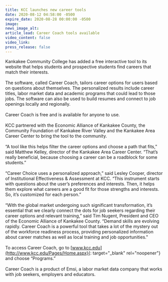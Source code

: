 ```yaml
---
title: KCC launches new career tools
date: 2020-08-12 04:58:00 -0500
expire_date: 2020-08-28 00:00:00 -0500
image:
news_image_alt:
article_lead: Career Coach tools available
video_content: false
video_link:
press_release: false
---
```


Kankakee Community College has added a free interactive tool to its website that helps students and prospective students find careers that match their interests.&nbsp;<br>&nbsp;<br>The software, called Career Coach, tailors career options for users based on questions about themselves. The personalized results include career titles, labor market data and academic programs that could lead to those jobs. The software can also be used to build resumes and connect to job openings locally and regionally.&nbsp;<br>&nbsp;<br>Career Coach is free and is available for anyone to use.<br>&nbsp;<br>KCC partnered with the Economic Alliance of Kankakee County, the Community Foundation of Kankakee River Valley and the Kankakee Area Career Center to bring the tool to the community.&nbsp;<br>&nbsp;<br>“A tool like this helps filter the career options and choose a path that fits,” said Matthew Kelley, director of the Kankakee Area Career Center. “That’s really beneficial, because choosing a career can be a roadblock for some students.”<br>&nbsp;<br>“Career Choice uses a personalized approach,” said Lesley Cooper, director of Institutional Effectiveness & Assessment at KCC. “This instrument starts with questions about the user’s preferences and interests. Then, it helps them explore what careers are a good fit for those strengths and interests. So, it’s customized for each person.”<br>&nbsp;<br>“With the global market undergoing such significant transformation, it’s essential that we clearly connect the dots for job seekers regarding their career options and relevant training,” said Tim Nugent, President and CEO of the Economic Alliance of Kankakee County. “Demand skills are evolving rapidly. Career Coach is a powerful tool that takes a lot of the mystery out of the workforce readiness process, providing personalized information about career matches as well as local training and job opportunities."&nbsp;<br>&nbsp;<br>To access Career Coach, go to [www.kcc.edu](http://www.kcc.edu/Pages/Home.aspx){: target="_blank" rel="noopener"} and choose “Programs.”<br>&nbsp;<br>Career Coach is a product of Emsi, a labor market data company that works with job seekers, employers and educators.

&nbsp;